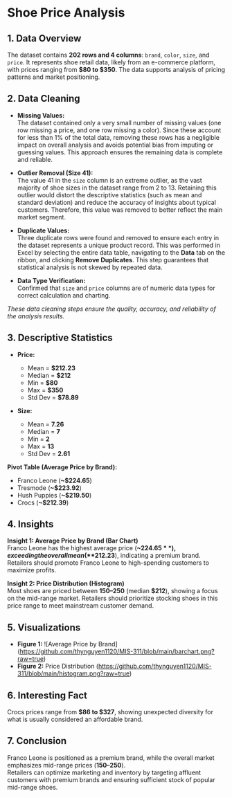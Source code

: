 # Shoe Price Analysis 

## 1. Data Overview

The dataset contains **202 rows and 4 columns**: `brand`, `color`, `size`, and `price`. It represents shoe retail data, likely from an e-commerce platform, with prices ranging from **$80 to $350**. The data supports analysis of pricing patterns and market positioning.



## 2. Data Cleaning

- **Missing Values:**  
  The dataset contained only a very small number of missing values (one row missing a price, and one row missing a color). Since these account for less than 1% of the total data, removing these rows has a negligible impact on overall analysis and avoids potential bias from imputing or guessing values. This approach ensures the remaining data is complete and reliable.

- **Outlier Removal (Size 41):**  
  The value 41 in the `size` column is an extreme outlier, as the vast majority of shoe sizes in the dataset range from 2 to 13. Retaining this outlier would distort the descriptive statistics (such as mean and standard deviation) and reduce the accuracy of insights about typical customers. Therefore, this value was removed to better reflect the main market segment.

- **Duplicate Values:**  
  Three duplicate rows were found and removed to ensure each entry in the dataset represents a unique product record. This was performed in Excel by selecting the entire data table, navigating to the **Data** tab on the ribbon, and clicking **Remove Duplicates**. This step guarantees that statistical analysis is not skewed by repeated data.

- **Data Type Verification:**  
  Confirmed that `size` and `price` columns are of numeric data types for correct calculation and charting.

*These data cleaning steps ensure the quality, accuracy, and reliability of the analysis results.*



## 3. Descriptive Statistics

- **Price:**  
  - Mean = **$212.23**
  - Median = **$212**
  - Min = **$80**
  - Max = **$350**
  - Std Dev = **$78.89**

- **Size:**  
  - Mean = **7.26**
  - Median = **7**
  - Min = **2**
  - Max = **13**
  - Std Dev = **2.61**

**Pivot Table (Average Price by Brand):**  
- Franco Leone (**~$224.65**)  
- Tresmode (**~$223.92**)  
- Hush Puppies (**~$219.50**)  
- Crocs (**~$212.39**)



## 4. Insights

**Insight 1: Average Price by Brand (Bar Chart)**  
Franco Leone has the highest average price (**~$224.65**), exceeding the overall mean (**$212.23**), indicating a premium brand. Retailers should promote Franco Leone to high-spending customers to maximize profits.

**Insight 2: Price Distribution (Histogram)**  
Most shoes are priced between **$150–$250** (median **$212**), showing a focus on the mid-range market. Retailers should prioritize stocking shoes in this price range to meet mainstream customer demand.



## 5. Visualizations

- **Figure 1:** ![Average Price by Brand] (https://github.com/thynguyen1120/MIS-311/blob/main/barchart.png?raw=true)
- **Figure 2:** Price Distribution (https://github.com/thynguyen1120/MIS-311/blob/main/histogram.png?raw=true)


## 6. Interesting Fact

Crocs prices range from **$86 to $327**, showing unexpected diversity for what is usually considered an affordable brand.



## 7. Conclusion

Franco Leone is positioned as a premium brand, while the overall market emphasizes mid-range prices (**$150–$250**).  
Retailers can optimize marketing and inventory by targeting affluent customers with premium brands and ensuring sufficient stock of popular mid-range shoes.



